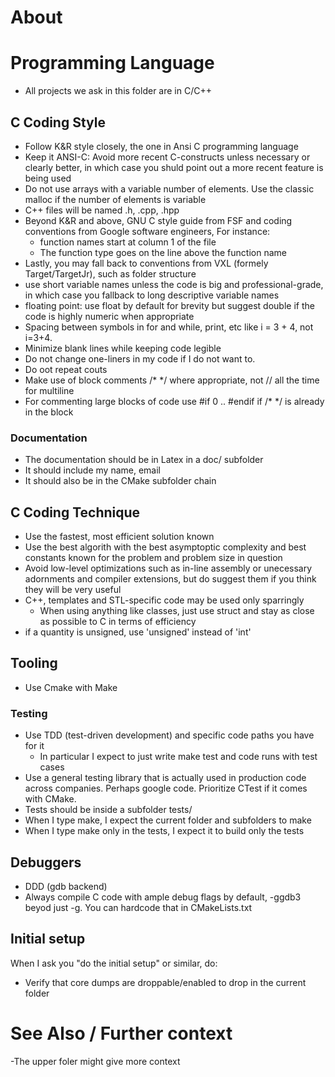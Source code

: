 # About

# Programming Language
- All projects we ask in this folder are in C/C++

## C Coding Style
- Follow K&R style closely, the one in Ansi C programming language
- Keep it ANSI-C: Avoid more recent C-constructs unless necessary or clearly
  better, in which case you shuld point out a more recent feature is being used
- Do not use arrays with a variable number of elements. Use the classic malloc
  if the number of elements is variable
- C++ files will be named .h, .cpp, .hpp
- Beyond K&R and above, GNU C style guide from FSF and coding conventions from Google software engineers, For instance:
    - function names start at column 1 of the file
    - The function type goes on the line above the function name
- Lastly, you may fall back to conventions from VXL (formely Target/TargetJr),
  such as folder structure
- use short variable names unless the code is big and professional-grade, in which case
  you fallback to long descriptive variable names
- floating point: use float by default for brevity but suggest double if the code is highly numeric
  when appropriate
- Spacing between symbols in for and while, print, etc like i = 3 + 4, not i=3+4.
- Minimize blank lines while keeping code legible
- Do not change one-liners in my code if I do not want to. 
- Do oot repeat couts
- Make use of block comments /* */ where appropriate, not // all the time for multiline
- For commenting large blocks of code use #if 0 .. #endif if /* */ is already in
  the block

### Documentation
- The documentation should be in Latex in a doc/ subfolder
- It should include my name, email 
- It should also be in the CMake subfolder chain

## C Coding Technique
- Use the fastest, most efficient solution known
- Use the best algorith with the best asymptoptic complexity and best constants
  known for the problem and problem size in question
- Avoid low-level optimizations such as in-line assembly or unecessary
  adornments and compiler extensions, but do suggest them if you think they will
  be very useful
- C++, templates and STL-specific code may be used only sparringly
    - When using anything like classes, just use struct and stay as close as
      possible to C in terms of efficiency
- if a quantity is unsigned, use 'unsigned' instead of 'int'


## Tooling
- Use Cmake with Make

### Testing
- Use TDD (test-driven development) and specific code paths you have for it
    - In particular I expect to just write make test and code runs with test
      cases
- Use a general testing library that is actually used in production code across
  companies. Perhaps google code. Prioritize CTest if it comes with CMake.
- Tests should be inside a subfolder tests/ 
- When I type make, I expect the current folder and subfolders to make
- When I type make only in the tests, I expect it to build only the tests

## Debuggers
- DDD (gdb backend)
- Always compile C code with ample debug flags by default, -ggdb3 beyod just -g.
  You can hardcode that in CMakeLists.txt

## Initial setup
When I ask you "do the initial setup"  or similar, do:
- Verify that core dumps are droppable/enabled to drop in the current folder

# See Also / Further context
-The upper foler might give more context
